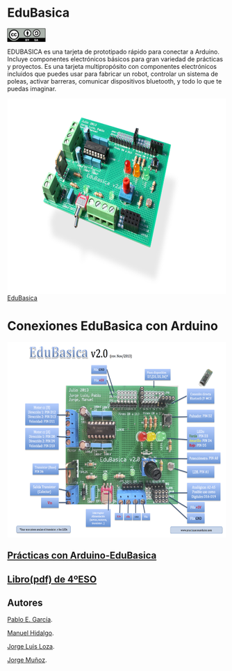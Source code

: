 # EduBasica
<a href="" target="_blank"><img width="88" height="31" border="0" align="center" src="img/ccbysa.png "/></a>

EDUBASICA es una tarjeta de prototipado rápido para conectar a Arduino. Incluye componentes electrónicos básicos para gran variedad de prácticas y proyectos. Es una tarjeta multipropósito con componentes electrónicos incluidos que puedes usar para fabricar un robot, controlar un sistema de poleas, activar barreras, comunicar dispositivos bluetooth, y todo lo que te puedas imaginar.

<a href="" target="_blank"><img width="600" height="450" border="0" align="center" src="img/edubasica01.jpg  "/></a> [EduBasica](www.practicasconarduino.com)

# Conexiones EduBasica con Arduino

<a href="" target="_blank"><img width="700" height="450" border="0" align="center" src="img/EdubasicaQuickStartGuide-2.png "/></a>

## [Prácticas con Arduino-EduBasica](https://edubasica.github.io/manual/index.html)

## [Libro(pdf) de 4ºESO](https://www.dropbox.com/s/mtubbro328of7fd/PracticasConArduino2-2.pdf?dl=0)

## Autores
[Pablo E. García](https://www.linkedin.com/in/pablo-evaristo-garc%C3%ADa-palacios-083a5483).

[Manuel Hidalgo](https://es.linkedin.com/in/manuel-hidalgo-díaz-b95b467b).

[Jorge Luis Loza](https://es.linkedin.com/in/jorgeluisloza).

[Jorge Muñoz](https://es.linkedin.com/in/jorge-mu%C3%B1oz-8a641160/es).

